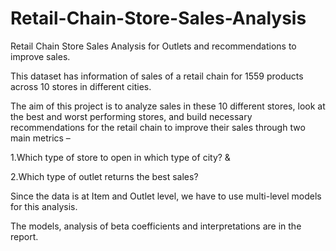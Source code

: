 # Retail-Chain-Store-Sales-Analysis
Retail Chain Store Sales Analysis for Outlets and recommendations to improve sales.

This dataset has information of sales of a retail chain for 1559 products across 10 stores in different cities. 


The aim of this project is to analyze sales in these 10 different stores, look at the best and worst performing stores, and build necessary recommendations for the retail chain to improve their sales through two main metrics –


1.Which type of store to open in which type of city? &


2.Which type of outlet returns the best sales?


Since the data is at Item and Outlet level, we have to use multi-level models for this analysis. 

The models, analysis of beta coefficients and interpretations are in the report.
